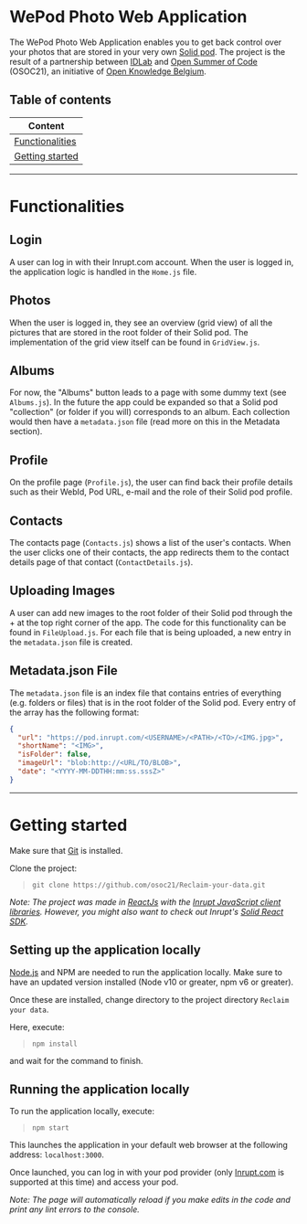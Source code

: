 # WePod Photo Web Application

The WePod Photo Web Application enables you to get back control over your photos that are stored in your very
own [Solid pod](https://signup.pod.inrupt.com/). The project is the result of a partnership
between [IDLab](https://idlab.technology/) and [Open Summer of Code](https://osoc.be/) (OSOC21), an initiative
of [Open Knowledge Belgium](https://openknowledge.be/).

## Table of contents

| Content|
|--------|
| [Functionalities](#functionalities) |
| [Getting started](#getting-started) |

---

# Functionalities

## Login

A user can log in with their Inrupt.com account. When the user is logged in, the application logic is handled in
the `Home.js` file.

## Photos

When the user is logged in, they see an overview (grid view) of all the pictures that are stored in the root folder of
their Solid pod. The implementation of the grid view itself can be found in `GridView.js`.

## Albums

For now, the "Albums" button leads to a page with some dummy text (see `Albums.js`). In the future the app could be
expanded so that a Solid pod "collection" (or folder if you will) corresponds to an album. Each collection would then
have a `metadata.json` file (read more on this in the Metadata section).

## Profile

On the profile page (`Profile.js`), the user can find back their profile details such as their WebId, Pod URL, e-mail
and the role of their Solid pod profile.

## Contacts

The contacts page (`Contacts.js`) shows a list of the user's contacts. When the user clicks one of their contacts, the
app redirects them to the contact details page of that contact (`ContactDetails.js`).

## Uploading Images

A user can add new images to the root folder of their Solid pod through the + at the top right corner of the app. The
code for this functionality can be found in `FileUpload.js`. For each file that is being uploaded, a new entry in
the `metadata.json` file is created.

## Metadata.json File

The `metadata.json` file is an index file that contains entries of everything (e.g. folders or files) that is in the
root folder of the Solid pod. Every entry of the array has the following format:

```json
{
  "url": "https://pod.inrupt.com/<USERNAME>/<PATH>/<TO>/<IMG.jpg>",
  "shortName": "<IMG>",
  "isFolder": false,
  "imageUrl": "blob:http://<URL/TO/BLOB>",
  "date": "<YYYY-MM-DDTHH:mm:ss.sssZ>"
}
```

---

# Getting started

Make sure that [Git](https://git-scm.com/downloads) is installed.

Clone the project:

> `git clone https://github.com/osoc21/Reclaim-your-data.git`

*Note: The project was made in [ReactJs](https://reactjs.org/) with
the [Inrupt JavaScript client libraries](https://docs.inrupt.com/developer-tools/javascript/client-libraries/). However,
you might also want to check out
Inrupt's [Solid React SDK](https://docs.inrupt.com/developer-tools/javascript/react-sdk/).*

## Setting up the application locally

[Node.js](https://nodejs.org/en/download/) and NPM are needed to run the application locally. Make sure to have an
updated version installed (Node v10 or greater, npm v6 or greater).

Once these are installed, change directory to the project directory `Reclaim your data`.

Here, execute:

> `npm install`

and wait for the command to finish.

## Running the application locally

To run the application locally, execute:

> `npm start`

This launches the application in your default web browser at the following address: `localhost:3000`.

Once launched, you can log in with your pod provider (only [Inrupt.com](https://podbrowser.inrupt.com/login) is
supported at this time) and access your pod.

*Note: The page will automatically reload if you make edits in the code and print any lint errors to the console.*